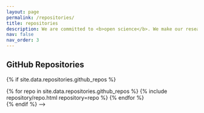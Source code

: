 ```yaml
---
layout: page
permalink: /repositories/
title: repositories
description: We are committed to <b>open science</b>. We make our research and its dissemination, including publications, datasets, and software artifacts, accessible to support use and development both in academia and industry.
nav: false
nav_order: 3
---
```


## GitHub Repositories

{% if site.data.repositories.github_repos %}
<div class="d-flex flex-wrap list-style-none gutter-condensed mb-2 js-pinned-items-reorder-list">
  {% for repo in site.data.repositories.github_repos %}
    {% include repository/repo.html repository=repo %}
  {% endfor %}
</div>
{% endif %}

<!-- <ol class="d-flex flex-wrap list-style-none gutter-condensed mb-2 js-pinned-items-reorder-list">
      <li class="mb-3 d-flex flex-content-stretch sortable-button-item pinned-item-list-item js-pinned-item-list-item col-12 col-md-6 col-lg-6 reorderable">
  <div class="Box d-flex p-3 width-full public source">
    <div class="pinned-item-list-item-content">
      <div class="d-flex width-full position-relative">
        <div class="flex-1">
            <svg aria-hidden="true" height="16" viewBox="0 0 16 16" version="1.1" width="16" data-view-component="true" class="octicon octicon-repo mr-1 color-fg-muted">
    <path d="M2 2.5A2.5 2.5 0 0 1 4.5 0h8.75a.75.75 0 0 1 .75.75v12.5a.75.75 0 0 1-.75.75h-2.5a.75.75 0 0 1 0-1.5h1.75v-2h-8a1 1 0 0 0-.714 1.7.75.75 0 1 1-1.072 1.05A2.495 2.495 0 0 1 2 11.5Zm10.5-1h-8a1 1 0 0 0-1 1v6.708A2.486 2.486 0 0 1 4.5 9h8ZM5 12.25a.25.25 0 0 1 .25-.25h3.5a.25.25 0 0 1 .25.25v3.25a.25.25 0 0 1-.4.2l-1.45-1.087a.249.249 0 0 0-.3 0L5.4 15.7a.25.25 0 0 1-.4-.2Z"></path>
</svg>
          <span data-view-component="true" class="position-relative"><a data-hydro-click="{&quot;event_type&quot;:&quot;user_profile.click&quot;,&quot;payload&quot;:{&quot;profile_user_id&quot;:67818399,&quot;target&quot;:&quot;PINNED_REPO&quot;,&quot;user_id&quot;:67818399,&quot;originating_url&quot;:&quot;https://github.com/Antlera&quot;}}" data-hydro-click-hmac="4ae8da26136ffe75a155da9b6dc3acb8ac52116001bfe419fb78e033d033ad14" id="506953078" href="/intelligent-machine-learning/dlrover" data-view-component="true" class="Link mr-1 text-bold wb-break-word" aria-labelledby="tooltip-21fa7ac1-f3b0-4537-8abf-ea7ce68f994e">
              <span class="owner text-normal">intelligent-machine-learning/</span><span class="repo">dlrover</span>
</a><tool-tip id="tooltip-21fa7ac1-f3b0-4537-8abf-ea7ce68f994e" for="506953078" popover="manual" data-direction="s" data-type="label" data-view-component="true" class="position-absolute sr-only" aria-hidden="true" role="tooltip" style="--tool-tip-position-top: 504.5px; --tool-tip-position-left: 428.5546875px;">intelligent-machine-learning/dlrover</tool-tip></span>          <span></span><span class="Label Label--secondary v-align-middle mt-1 no-wrap v-align-baseline Label--inline">Public template</span>
        </div>
          <div>
            <input type="hidden" name="pinned_items_id_and_type[]" id="pinned-item-reorder-506953078" value="506953078-Repository" autocomplete="off" class="form-control">
            <span role="button" class="pinned-item-handle js-pinned-item-reorder" aria-label="Drag to reorder">
              <svg aria-hidden="true" height="16" viewBox="0 0 16 16" version="1.1" width="16" data-view-component="true" class="octicon octicon-grabber">
    <path d="M10 13a1 1 0 1 1 0-2 1 1 0 0 1 0 2Zm0-4a1 1 0 1 1 0-2 1 1 0 0 1 0 2Zm-4 4a1 1 0 1 1 0-2 1 1 0 0 1 0 2Zm5-9a1 1 0 1 1-2 0 1 1 0 0 1 2 0ZM7 8a1 1 0 1 1-2 0 1 1 0 0 1 2 0ZM6 5a1 1 0 1 1 0-2 1 1 0 0 1 0 2Z"></path>
</svg>
            </span>
            <button data-direction="up" type="button" data-view-component="true" class="show-on-focus sortable-button js-sortable-button Button--secondary Button--small Button right-0">  <span class="Button-content">
    <span class="Button-label"><svg aria-label="Move dlrover up" role="img" height="16" viewBox="0 0 16 16" version="1.1" width="16" data-view-component="true" class="octicon octicon-chevron-up">
    <path d="M3.22 10.53a.749.749 0 0 1 0-1.06l4.25-4.25a.749.749 0 0 1 1.06 0l4.25 4.25a.749.749 0 1 1-1.06 1.06L8 6.811 4.28 10.53a.749.749 0 0 1-1.06 0Z"></path>
</svg></span>
  </span>
</button>
            <button data-direction="down" type="button" data-view-component="true" class="show-on-focus sortable-button js-sortable-button Button--secondary Button--small Button right-0">  <span class="Button-content">
    <span class="Button-label"><svg aria-label="Move dlrover down" role="img" height="16" viewBox="0 0 16 16" version="1.1" width="16" data-view-component="true" class="octicon octicon-chevron-down">
    <path d="M12.78 5.22a.749.749 0 0 1 0 1.06l-4.25 4.25a.749.749 0 0 1-1.06 0L3.22 6.28a.749.749 0 1 1 1.06-1.06L8 8.939l3.72-3.719a.749.749 0 0 1 1.06 0Z"></path>
</svg></span>
  </span>
</button>
          </div>
      </div>


      <p class="pinned-item-desc color-fg-muted text-small mt-2 mb-0">
        DLRover: An Automatic Distributed Deep Learning System
      </p>

      <p class="mb-0 mt-2 f6 color-fg-muted">
          <span class="d-inline-block mr-3">
  <span class="repo-language-color" style="background-color: #3572A5"></span>
  <span itemprop="programmingLanguage">Python</span>
</span>

          <a href="/intelligent-machine-learning/dlrover/stargazers" class="pinned-item-meta Link--muted">
            <svg aria-label="stars" role="img" height="16" viewBox="0 0 16 16" version="1.1" width="16" data-view-component="true" class="octicon octicon-star">
    <path d="M8 .25a.75.75 0 0 1 .673.418l1.882 3.815 4.21.612a.75.75 0 0 1 .416 1.279l-3.046 2.97.719 4.192a.751.751 0 0 1-1.088.791L8 12.347l-3.766 1.98a.75.75 0 0 1-1.088-.79l.72-4.194L.818 6.374a.75.75 0 0 1 .416-1.28l4.21-.611L7.327.668A.75.75 0 0 1 8 .25Zm0 2.445L6.615 5.5a.75.75 0 0 1-.564.41l-3.097.45 2.24 2.184a.75.75 0 0 1 .216.664l-.528 3.084 2.769-1.456a.75.75 0 0 1 .698 0l2.77 1.456-.53-3.084a.75.75 0 0 1 .216-.664l2.24-2.183-3.096-.45a.75.75 0 0 1-.564-.41L8 2.694Z"></path>
</svg>
            890
          </a>
          <a href="/intelligent-machine-learning/dlrover/forks" class="pinned-item-meta Link--muted">
            <svg aria-label="forks" role="img" height="16" viewBox="0 0 16 16" version="1.1" width="16" data-view-component="true" class="octicon octicon-repo-forked">
    <path d="M5 5.372v.878c0 .414.336.75.75.75h4.5a.75.75 0 0 0 .75-.75v-.878a2.25 2.25 0 1 1 1.5 0v.878a2.25 2.25 0 0 1-2.25 2.25h-1.5v2.128a2.251 2.251 0 1 1-1.5 0V8.5h-1.5A2.25 2.25 0 0 1 3.5 6.25v-.878a2.25 2.25 0 1 1 1.5 0ZM5 3.25a.75.75 0 1 0-1.5 0 .75.75 0 0 0 1.5 0Zm6.75.75a.75.75 0 1 0 0-1.5.75.75 0 0 0 0 1.5Zm-3 8.75a.75.75 0 1 0-1.5 0 .75.75 0 0 0 1.5 0Z"></path>
</svg>
            108
          </a>
      </p>
    </div>
  </div>
</li>

      <li class="mb-3 d-flex flex-content-stretch sortable-button-item pinned-item-list-item js-pinned-item-list-item col-12 col-md-6 col-lg-6 reorderable">
  <div class="Box d-flex p-3 width-full public fork">
    <div class="pinned-item-list-item-content">
      <div class="d-flex width-full position-relative">
        <div class="flex-1">
            <svg aria-hidden="true" height="16" viewBox="0 0 16 16" version="1.1" width="16" data-view-component="true" class="octicon octicon-repo mr-1 color-fg-muted">
    <path d="M2 2.5A2.5 2.5 0 0 1 4.5 0h8.75a.75.75 0 0 1 .75.75v12.5a.75.75 0 0 1-.75.75h-2.5a.75.75 0 0 1 0-1.5h1.75v-2h-8a1 1 0 0 0-.714 1.7.75.75 0 1 1-1.072 1.05A2.495 2.495 0 0 1 2 11.5Zm10.5-1h-8a1 1 0 0 0-1 1v6.708A2.486 2.486 0 0 1 4.5 9h8ZM5 12.25a.25.25 0 0 1 .25-.25h3.5a.25.25 0 0 1 .25.25v3.25a.25.25 0 0 1-.4.2l-1.45-1.087a.249.249 0 0 0-.3 0L5.4 15.7a.25.25 0 0 1-.4-.2Z"></path>
</svg>
          <span data-view-component="true" class="position-relative"><a data-hydro-click="{&quot;event_type&quot;:&quot;user_profile.click&quot;,&quot;payload&quot;:{&quot;profile_user_id&quot;:67818399,&quot;target&quot;:&quot;PINNED_REPO&quot;,&quot;user_id&quot;:67818399,&quot;originating_url&quot;:&quot;https://github.com/Antlera&quot;}}" data-hydro-click-hmac="4ae8da26136ffe75a155da9b6dc3acb8ac52116001bfe419fb78e033d033ad14" id="701144815" href="/Antlera/multi-lora-fine-tune" data-view-component="true" class="Link mr-1 text-bold wb-break-word" aria-labelledby="tooltip-035911ed-ddfb-4696-a5d1-cefb67cbcf96">
<span class="repo">multi-lora-fine-tune</span>
</a><tool-tip id="tooltip-035911ed-ddfb-4696-a5d1-cefb67cbcf96" for="701144815" popover="manual" data-direction="s" data-type="label" data-view-component="true" class="position-absolute sr-only" aria-hidden="true" role="tooltip" style="--tool-tip-position-top: 504.5px; --tool-tip-position-left: 841.25390625px;">multi-lora-fine-tune</tool-tip></span>          <span></span><span class="Label Label--secondary v-align-middle mt-1 no-wrap v-align-baseline Label--inline">Public</span>
        </div>
          <div>
            <input type="hidden" name="pinned_items_id_and_type[]" id="pinned-item-reorder-701144815" value="701144815-Repository" autocomplete="off" class="form-control">
            <span role="button" class="pinned-item-handle js-pinned-item-reorder" aria-label="Drag to reorder">
              <svg aria-hidden="true" height="16" viewBox="0 0 16 16" version="1.1" width="16" data-view-component="true" class="octicon octicon-grabber">
    <path d="M10 13a1 1 0 1 1 0-2 1 1 0 0 1 0 2Zm0-4a1 1 0 1 1 0-2 1 1 0 0 1 0 2Zm-4 4a1 1 0 1 1 0-2 1 1 0 0 1 0 2Zm5-9a1 1 0 1 1-2 0 1 1 0 0 1 2 0ZM7 8a1 1 0 1 1-2 0 1 1 0 0 1 2 0ZM6 5a1 1 0 1 1 0-2 1 1 0 0 1 0 2Z"></path>
</svg>
            </span>
            <button data-direction="up" type="button" data-view-component="true" class="show-on-focus sortable-button js-sortable-button Button--secondary Button--small Button right-0">  <span class="Button-content">
    <span class="Button-label"><svg aria-label="Move multi-lora-fine-tune up" role="img" height="16" viewBox="0 0 16 16" version="1.1" width="16" data-view-component="true" class="octicon octicon-chevron-up">
    <path d="M3.22 10.53a.749.749 0 0 1 0-1.06l4.25-4.25a.749.749 0 0 1 1.06 0l4.25 4.25a.749.749 0 1 1-1.06 1.06L8 6.811 4.28 10.53a.749.749 0 0 1-1.06 0Z"></path>
</svg></span>
  </span>
</button>
            <button data-direction="down" type="button" data-view-component="true" class="show-on-focus sortable-button js-sortable-button Button--secondary Button--small Button right-0">  <span class="Button-content">
    <span class="Button-label"><svg aria-label="Move multi-lora-fine-tune down" role="img" height="16" viewBox="0 0 16 16" version="1.1" width="16" data-view-component="true" class="octicon octicon-chevron-down">
    <path d="M12.78 5.22a.749.749 0 0 1 0 1.06l-4.25 4.25a.749.749 0 0 1-1.06 0L3.22 6.28a.749.749 0 1 1 1.06-1.06L8 8.939l3.72-3.719a.749.749 0 0 1 1.06 0Z"></path>
</svg></span>
  </span>
</button>
          </div>
      </div>

        <p class="color-fg-muted text-small mt-2 mb-0">
          Forked from <a class="Link--muted Link--inTextBlock" href="/TUDB-Labs/multi-lora-fine-tune">TUDB-Labs/multi-lora-fine-tune</a>
        </p>

      <p class="pinned-item-desc color-fg-muted text-small mt-2 mb-0">
        provide the auto and multiple lora run with the same base model 
      </p>

      <p class="mb-0 mt-2 f6 color-fg-muted">
          <span class="d-inline-block mr-3">
  <span class="repo-language-color" style="background-color: #3572A5"></span>
  <span itemprop="programmingLanguage">Python</span>
</span>

      </p>
    </div>
  </div>
</li>

      <li class="mb-3 d-flex flex-content-stretch sortable-button-item pinned-item-list-item js-pinned-item-list-item col-12 col-md-6 col-lg-6 reorderable">
  <div class="Box d-flex p-3 width-full public source">
    <div class="pinned-item-list-item-content">
      <div class="d-flex width-full position-relative">
        <div class="flex-1">
            <svg aria-hidden="true" height="16" viewBox="0 0 16 16" version="1.1" width="16" data-view-component="true" class="octicon octicon-repo mr-1 color-fg-muted">
    <path d="M2 2.5A2.5 2.5 0 0 1 4.5 0h8.75a.75.75 0 0 1 .75.75v12.5a.75.75 0 0 1-.75.75h-2.5a.75.75 0 0 1 0-1.5h1.75v-2h-8a1 1 0 0 0-.714 1.7.75.75 0 1 1-1.072 1.05A2.495 2.495 0 0 1 2 11.5Zm10.5-1h-8a1 1 0 0 0-1 1v6.708A2.486 2.486 0 0 1 4.5 9h8ZM5 12.25a.25.25 0 0 1 .25-.25h3.5a.25.25 0 0 1 .25.25v3.25a.25.25 0 0 1-.4.2l-1.45-1.087a.249.249 0 0 0-.3 0L5.4 15.7a.25.25 0 0 1-.4-.2Z"></path>
</svg>
          <span data-view-component="true" class="position-relative"><a data-hydro-click="{&quot;event_type&quot;:&quot;user_profile.click&quot;,&quot;payload&quot;:{&quot;profile_user_id&quot;:67818399,&quot;target&quot;:&quot;PINNED_REPO&quot;,&quot;user_id&quot;:67818399,&quot;originating_url&quot;:&quot;https://github.com/Antlera&quot;}}" data-hydro-click-hmac="4ae8da26136ffe75a155da9b6dc3acb8ac52116001bfe419fb78e033d033ad14" id="651342232" href="/Antlera/easy-llm-finetuner" data-view-component="true" class="Link mr-1 text-bold wb-break-word" aria-labelledby="tooltip-c19c950a-bbc5-4bb0-b31e-54661ac25b11">
<span class="repo">easy-llm-finetuner</span>
</a><tool-tip id="tooltip-c19c950a-bbc5-4bb0-b31e-54661ac25b11" for="651342232" popover="manual" data-direction="s" data-type="label" data-view-component="true" class="sr-only position-absolute" aria-hidden="true" role="tooltip">easy-llm-finetuner</tool-tip></span>          <span></span><span class="Label Label--secondary v-align-middle mt-1 no-wrap v-align-baseline Label--inline">Public</span>
        </div>
          <div>
            <input type="hidden" name="pinned_items_id_and_type[]" id="pinned-item-reorder-651342232" value="651342232-Repository" autocomplete="off" class="form-control">
            <span role="button" class="pinned-item-handle js-pinned-item-reorder" aria-label="Drag to reorder">
              <svg aria-hidden="true" height="16" viewBox="0 0 16 16" version="1.1" width="16" data-view-component="true" class="octicon octicon-grabber">
    <path d="M10 13a1 1 0 1 1 0-2 1 1 0 0 1 0 2Zm0-4a1 1 0 1 1 0-2 1 1 0 0 1 0 2Zm-4 4a1 1 0 1 1 0-2 1 1 0 0 1 0 2Zm5-9a1 1 0 1 1-2 0 1 1 0 0 1 2 0ZM7 8a1 1 0 1 1-2 0 1 1 0 0 1 2 0ZM6 5a1 1 0 1 1 0-2 1 1 0 0 1 0 2Z"></path>
</svg>
            </span>
            <button data-direction="up" type="button" data-view-component="true" class="show-on-focus sortable-button js-sortable-button Button--secondary Button--small Button right-0">  <span class="Button-content">
    <span class="Button-label"><svg aria-label="Move easy-llm-finetuner up" role="img" height="16" viewBox="0 0 16 16" version="1.1" width="16" data-view-component="true" class="octicon octicon-chevron-up">
    <path d="M3.22 10.53a.749.749 0 0 1 0-1.06l4.25-4.25a.749.749 0 0 1 1.06 0l4.25 4.25a.749.749 0 1 1-1.06 1.06L8 6.811 4.28 10.53a.749.749 0 0 1-1.06 0Z"></path>
</svg></span>
  </span>
</button>
            <button data-direction="down" type="button" data-view-component="true" class="show-on-focus sortable-button js-sortable-button Button--secondary Button--small Button right-0">  <span class="Button-content">
    <span class="Button-label"><svg aria-label="Move easy-llm-finetuner down" role="img" height="16" viewBox="0 0 16 16" version="1.1" width="16" data-view-component="true" class="octicon octicon-chevron-down">
    <path d="M12.78 5.22a.749.749 0 0 1 0 1.06l-4.25 4.25a.749.749 0 0 1-1.06 0L3.22 6.28a.749.749 0 1 1 1.06-1.06L8 8.939l3.72-3.719a.749.749 0 0 1 1.06 0Z"></path>
</svg></span>
  </span>
</button>
          </div>
      </div>


      <p class="pinned-item-desc color-fg-muted text-small mt-2 mb-0">
        Easy Environment Configuration for LLM Model Finetuning
      </p>

      <p class="mb-0 mt-2 f6 color-fg-muted">
          <span class="d-inline-block mr-3">
  <span class="repo-language-color" style="background-color: #3572A5"></span>
  <span itemprop="programmingLanguage">Python</span>
</span>

          <a href="/Antlera/easy-llm-finetuner/stargazers" class="pinned-item-meta Link--muted">
            <svg aria-label="stars" role="img" height="16" viewBox="0 0 16 16" version="1.1" width="16" data-view-component="true" class="octicon octicon-star">
    <path d="M8 .25a.75.75 0 0 1 .673.418l1.882 3.815 4.21.612a.75.75 0 0 1 .416 1.279l-3.046 2.97.719 4.192a.751.751 0 0 1-1.088.791L8 12.347l-3.766 1.98a.75.75 0 0 1-1.088-.79l.72-4.194L.818 6.374a.75.75 0 0 1 .416-1.28l4.21-.611L7.327.668A.75.75 0 0 1 8 .25Zm0 2.445L6.615 5.5a.75.75 0 0 1-.564.41l-3.097.45 2.24 2.184a.75.75 0 0 1 .216.664l-.528 3.084 2.769-1.456a.75.75 0 0 1 .698 0l2.77 1.456-.53-3.084a.75.75 0 0 1 .216-.664l2.24-2.183-3.096-.45a.75.75 0 0 1-.564-.41L8 2.694Z"></path>
</svg>
            4
          </a>
          <a href="/Antlera/easy-llm-finetuner/forks" class="pinned-item-meta Link--muted">
            <svg aria-label="fork" role="img" height="16" viewBox="0 0 16 16" version="1.1" width="16" data-view-component="true" class="octicon octicon-repo-forked">
    <path d="M5 5.372v.878c0 .414.336.75.75.75h4.5a.75.75 0 0 0 .75-.75v-.878a2.25 2.25 0 1 1 1.5 0v.878a2.25 2.25 0 0 1-2.25 2.25h-1.5v2.128a2.251 2.251 0 1 1-1.5 0V8.5h-1.5A2.25 2.25 0 0 1 3.5 6.25v-.878a2.25 2.25 0 1 1 1.5 0ZM5 3.25a.75.75 0 1 0-1.5 0 .75.75 0 0 0 1.5 0Zm6.75.75a.75.75 0 1 0 0-1.5.75.75 0 0 0 0 1.5Zm-3 8.75a.75.75 0 1 0-1.5 0 .75.75 0 0 0 1.5 0Z"></path>
</svg>
            1
          </a>
      </p>
    </div>
  </div>
</li>

      <li class="mb-3 d-flex flex-content-stretch sortable-button-item pinned-item-list-item js-pinned-item-list-item col-12 col-md-6 col-lg-6 reorderable">
  <div class="Box d-flex p-3 width-full public source">
    <div class="pinned-item-list-item-content">
      <div class="d-flex width-full position-relative">
        <div class="flex-1">
            <svg aria-hidden="true" height="16" viewBox="0 0 16 16" version="1.1" width="16" data-view-component="true" class="octicon octicon-repo mr-1 color-fg-muted">
    <path d="M2 2.5A2.5 2.5 0 0 1 4.5 0h8.75a.75.75 0 0 1 .75.75v12.5a.75.75 0 0 1-.75.75h-2.5a.75.75 0 0 1 0-1.5h1.75v-2h-8a1 1 0 0 0-.714 1.7.75.75 0 1 1-1.072 1.05A2.495 2.495 0 0 1 2 11.5Zm10.5-1h-8a1 1 0 0 0-1 1v6.708A2.486 2.486 0 0 1 4.5 9h8ZM5 12.25a.25.25 0 0 1 .25-.25h3.5a.25.25 0 0 1 .25.25v3.25a.25.25 0 0 1-.4.2l-1.45-1.087a.249.249 0 0 0-.3 0L5.4 15.7a.25.25 0 0 1-.4-.2Z"></path>
</svg>
          <span data-view-component="true" class="position-relative"><a data-hydro-click="{&quot;event_type&quot;:&quot;user_profile.click&quot;,&quot;payload&quot;:{&quot;profile_user_id&quot;:67818399,&quot;target&quot;:&quot;PINNED_REPO&quot;,&quot;user_id&quot;:67818399,&quot;originating_url&quot;:&quot;https://github.com/Antlera&quot;}}" data-hydro-click-hmac="4ae8da26136ffe75a155da9b6dc3acb8ac52116001bfe419fb78e033d033ad14" id="729868687" href="/Antlera/nanoGPT-moe" data-view-component="true" class="Link mr-1 text-bold wb-break-word" aria-labelledby="tooltip-b54a4559-4918-4a94-bd87-e8f2c78cf6f2">
<span class="repo">nanoGPT-moe</span>
</a><tool-tip id="tooltip-b54a4559-4918-4a94-bd87-e8f2c78cf6f2" for="729868687" popover="manual" data-direction="s" data-type="label" data-view-component="true" class="sr-only position-absolute" aria-hidden="true" role="tooltip">nanoGPT-moe</tool-tip></span>          <span></span><span class="Label Label--secondary v-align-middle mt-1 no-wrap v-align-baseline Label--inline">Public</span>
        </div>
          <div>
            <input type="hidden" name="pinned_items_id_and_type[]" id="pinned-item-reorder-729868687" value="729868687-Repository" autocomplete="off" class="form-control">
            <span role="button" class="pinned-item-handle js-pinned-item-reorder" aria-label="Drag to reorder">
              <svg aria-hidden="true" height="16" viewBox="0 0 16 16" version="1.1" width="16" data-view-component="true" class="octicon octicon-grabber">
    <path d="M10 13a1 1 0 1 1 0-2 1 1 0 0 1 0 2Zm0-4a1 1 0 1 1 0-2 1 1 0 0 1 0 2Zm-4 4a1 1 0 1 1 0-2 1 1 0 0 1 0 2Zm5-9a1 1 0 1 1-2 0 1 1 0 0 1 2 0ZM7 8a1 1 0 1 1-2 0 1 1 0 0 1 2 0ZM6 5a1 1 0 1 1 0-2 1 1 0 0 1 0 2Z"></path>
</svg>
            </span>
            <button data-direction="up" type="button" data-view-component="true" class="show-on-focus sortable-button js-sortable-button Button--secondary Button--small Button right-0">  <span class="Button-content">
    <span class="Button-label"><svg aria-label="Move nanoGPT-moe up" role="img" height="16" viewBox="0 0 16 16" version="1.1" width="16" data-view-component="true" class="octicon octicon-chevron-up">
    <path d="M3.22 10.53a.749.749 0 0 1 0-1.06l4.25-4.25a.749.749 0 0 1 1.06 0l4.25 4.25a.749.749 0 1 1-1.06 1.06L8 6.811 4.28 10.53a.749.749 0 0 1-1.06 0Z"></path>
</svg></span>
  </span>
</button>
            <button data-direction="down" type="button" data-view-component="true" class="show-on-focus sortable-button js-sortable-button Button--secondary Button--small Button right-0">  <span class="Button-content">
    <span class="Button-label"><svg aria-label="Move nanoGPT-moe down" role="img" height="16" viewBox="0 0 16 16" version="1.1" width="16" data-view-component="true" class="octicon octicon-chevron-down">
    <path d="M12.78 5.22a.749.749 0 0 1 0 1.06l-4.25 4.25a.749.749 0 0 1-1.06 0L3.22 6.28a.749.749 0 1 1 1.06-1.06L8 8.939l3.72-3.719a.749.749 0 0 1 1.06 0Z"></path>
</svg></span>
  </span>
</button>
          </div>
      </div>


      <p class="pinned-item-desc color-fg-muted text-small mt-2 mb-0">
        Enable moe for nanogpt.
      </p>

      <p class="mb-0 mt-2 f6 color-fg-muted">
          <span class="d-inline-block mr-3">
  <span class="repo-language-color" style="background-color: #3572A5"></span>
  <span itemprop="programmingLanguage">Python</span>
</span>

          <a href="/Antlera/nanoGPT-moe/stargazers" class="pinned-item-meta Link--muted">
            <svg aria-label="stars" role="img" height="16" viewBox="0 0 16 16" version="1.1" width="16" data-view-component="true" class="octicon octicon-star">
    <path d="M8 .25a.75.75 0 0 1 .673.418l1.882 3.815 4.21.612a.75.75 0 0 1 .416 1.279l-3.046 2.97.719 4.192a.751.751 0 0 1-1.088.791L8 12.347l-3.766 1.98a.75.75 0 0 1-1.088-.79l.72-4.194L.818 6.374a.75.75 0 0 1 .416-1.28l4.21-.611L7.327.668A.75.75 0 0 1 8 .25Zm0 2.445L6.615 5.5a.75.75 0 0 1-.564.41l-3.097.45 2.24 2.184a.75.75 0 0 1 .216.664l-.528 3.084 2.769-1.456a.75.75 0 0 1 .698 0l2.77 1.456-.53-3.084a.75.75 0 0 1 .216-.664l2.24-2.183-3.096-.45a.75.75 0 0 1-.564-.41L8 2.694Z"></path>
</svg>
            4
          </a>
          <a href="/Antlera/nanoGPT-moe/forks" class="pinned-item-meta Link--muted">
            <svg aria-label="fork" role="img" height="16" viewBox="0 0 16 16" version="1.1" width="16" data-view-component="true" class="octicon octicon-repo-forked">
    <path d="M5 5.372v.878c0 .414.336.75.75.75h4.5a.75.75 0 0 0 .75-.75v-.878a2.25 2.25 0 1 1 1.5 0v.878a2.25 2.25 0 0 1-2.25 2.25h-1.5v2.128a2.251 2.251 0 1 1-1.5 0V8.5h-1.5A2.25 2.25 0 0 1 3.5 6.25v-.878a2.25 2.25 0 1 1 1.5 0ZM5 3.25a.75.75 0 1 0-1.5 0 .75.75 0 0 0 1.5 0Zm6.75.75a.75.75 0 1 0 0-1.5.75.75 0 0 0 0 1.5Zm-3 8.75a.75.75 0 1 0-1.5 0 .75.75 0 0 0 1.5 0Z"></path>
</svg>
            1
          </a>
      </p>
    </div>
  </div>
</li>

</ol>


<!-- ## GitHub users

{% if site.data.repositories.github_users %}
<div class="repositories d-flex flex-wrap flex-md-row flex-column justify-content-between align-items-center">
  {% for user in site.data.repositories.github_users %}
    {% include repository/repo_user.html username=user %}
  {% endfor %}
</div>

---

{% if site.repo_trophies.enabled %}
{% for user in site.data.repositories.github_users %}
  {% if site.data.repositories.github_users.size > 1 %}
  <h4>{{ user }}</h4>
  {% endif %}
  <div class="repositories d-flex flex-wrap flex-md-row flex-column justify-content-between align-items-center">
  {% include repository/repo_trophies.html username=user %}
  </div>

  ---

{% endfor %}
{% endif %}
{% endif %} --> -->

